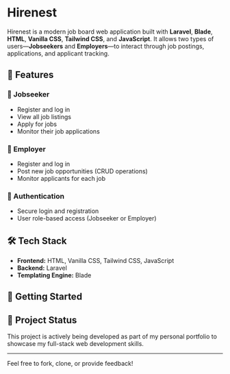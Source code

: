 # Hirenest

Hirenest is a modern job board web application built with **Laravel**, **Blade**, **HTML**, **Vanilla CSS**, **Tailwind CSS**, and **JavaScript**. It allows two types of users—**Jobseekers** and **Employers**—to interact through job postings, applications, and applicant tracking.

## 🌟 Features

### 👤 Jobseeker
- Register and log in
- View all job listings
- Apply for jobs
- Monitor their job applications

### 🏢 Employer
- Register and log in
- Post new job opportunities (CRUD operations)
- Monitor applicants for each job

### 🔐 Authentication
- Secure login and registration
- User role-based access (Jobseeker or Employer)

## 🛠 Tech Stack

- **Frontend:** HTML, Vanilla CSS, Tailwind CSS, JavaScript
- **Backend:** Laravel
- **Templating Engine:** Blade

## 🚀 Getting Started

<!-- Deployment or local setup instructions will go here in the future -->

## 📁 Project Status

This project is actively being developed as part of my personal portfolio to showcase my full-stack web development skills.

---

Feel free to fork, clone, or provide feedback!
